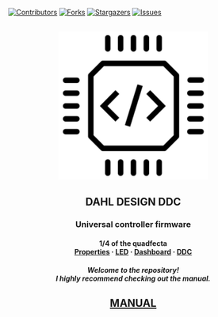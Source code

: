 [![Contributors][contributors-shield]][contributors-url]
[![Forks][forks-shield]][forks-url]
[![Stargazers][stars-shield]][stars-url]
[![Issues][issues-shield]][issues-url]


<!-- PROJECT LOGO -->
<br />
<div align="center">
    <img src="images/DDC.PNG" alt="DDC" height=300 >
  </a>

  <b><h2 align="center">DAHL DESIGN DDC</h2></b>


  <h3 <p align="center"> Universal controller firmware</h3>
  
<h4 <p align="center"> 1/4 of the quadfecta 
    <br />
    <a href="https://github.com/andreasdahl1987/DahlDesignProperties">Properties</a>
    ·
    <a href="https://github.com/andreasdahl1987/DahlDesignLED">LED</a>
    ·
    <a href="https://github.com/andreasdahl1987/DahlDesignDash">Dashboard</a>
    ·
    <a href="https://github.com/andreasdahl1987/DahlDesignDDC">DDC</a>
  </p>
</div>
  <h5 align="center">Welcome to the repository!  <br /> I highly recommend checking out the manual.</h5>
 <h2 <p align="center"> <a href=https://dahl-design.gitbook.io/ddc//>MANUAL</a>
</h2>


<!-- MARKDOWN LINKS & IMAGES -->
<!-- https://www.markdownguide.org/basic-syntax/#reference-style-links -->
[contributors-shield]: https://img.shields.io/github/contributors/andreasdahl1987/DahlDesignDDC.svg?style=for-the-badge
[contributors-url]: https://github.com/andreasdahl1987/DahlDesignDDC/graphs/contributors
[forks-shield]: https://img.shields.io/github/forks/andreasdahl1987/DahlDesignDDC.svg?style=for-the-badge
[forks-url]: https://github.com/andreasdahl1987/DahlDesignDDC/network/members
[stars-shield]: https://img.shields.io/github/stars/andreasdahl1987/DahlDesignDDC.svg?style=for-the-badge
[stars-url]: https://github.com/andreasdahl1987/DahlDesignDDC/stargazers
[issues-shield]: https://img.shields.io/github/issues/andreasdahl1987/DahlDesignDDC.svg?style=for-the-badge
[issues-url]: https://github.com/andreasdahl1987/DahlDesignDDC/issues

